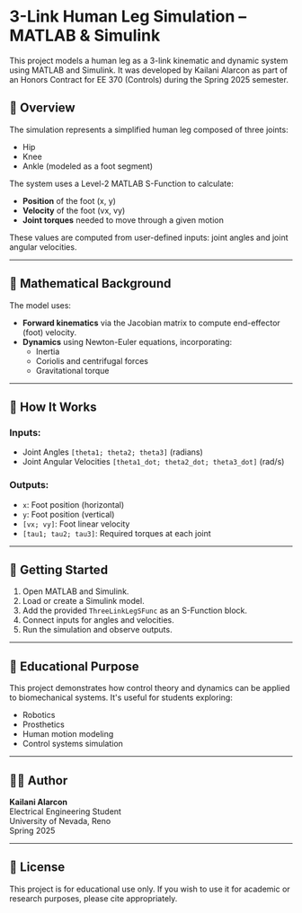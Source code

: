 # 3-Link Human Leg Simulation – MATLAB & Simulink

This project models a human leg as a 3-link kinematic and dynamic system using MATLAB and Simulink. It was developed by Kailani Alarcon as part of an Honors Contract for EE 370 (Controls) during the Spring 2025 semester.

## 🦿 Overview

The simulation represents a simplified human leg composed of three joints:
- Hip
- Knee
- Ankle (modeled as a foot segment)

The system uses a Level-2 MATLAB S-Function to calculate:
- **Position** of the foot (x, y)
- **Velocity** of the foot (vx, vy)
- **Joint torques** needed to move through a given motion

These values are computed from user-defined inputs: joint angles and joint angular velocities.

---

## 📐 Mathematical Background

The model uses:

- **Forward kinematics** via the Jacobian matrix to compute end-effector (foot) velocity.
- **Dynamics** using Newton-Euler equations, incorporating:
  - Inertia
  - Coriolis and centrifugal forces
  - Gravitational torque

---

## 🔧 How It Works

### Inputs:
- Joint Angles `[theta1; theta2; theta3]` (radians)
- Joint Angular Velocities `[theta1_dot; theta2_dot; theta3_dot]` (rad/s)

### Outputs:
- `x`: Foot position (horizontal)
- `y`: Foot position (vertical)
- `[vx; vy]`: Foot linear velocity
- `[tau1; tau2; tau3]`: Required torques at each joint

---

## 🧪 Getting Started

1. Open MATLAB and Simulink.
2. Load or create a Simulink model.
3. Add the provided `ThreeLinkLegSFunc` as an S-Function block.
4. Connect inputs for angles and velocities.
5. Run the simulation and observe outputs.

---

## 🧠 Educational Purpose

This project demonstrates how control theory and dynamics can be applied to biomechanical systems. It's useful for students exploring:
- Robotics
- Prosthetics
- Human motion modeling
- Control systems simulation

---

## 👩‍💻 Author

**Kailani Alarcon**  
Electrical Engineering Student  
University of Nevada, Reno  
Spring 2025

---

## 📜 License

This project is for educational use only. If you wish to use it for academic or research purposes, please cite appropriately.

